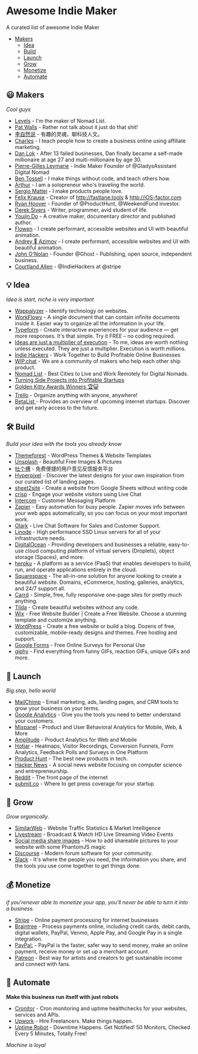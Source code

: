 # Awesome Indie Maker
A curated list of awesome Indie Maker

- [Makers](#makers)
  - [Idea](#😃-idea)
  - [Build](#build)
  - [Launch](#launch)
  - [Grow](#grow)
  - [Monetize](#monetize)
  - [Automate](#automate)

## 😃 Makers

*Cool guys*

* [Levels](https://levels.io/) - I'm the maker of Nomad List.
* [Pat Walls](https://twitter.com/thepatwalls) - Rather not talk about it just do that shit!
* [李自然说](https://www.youtube.com/channel/UCgLUl1WDoDXUtxPaZeSZHsw) - 有趣的灵魂，聊科技人文。
* [Charles](https://charlesngo.com/) - I teach people how to create a business online using affiliate marketing.
* [Dan Lok](https://www.youtube.com/channel/UCs_6DXZROU29pLvgQdCx4Ww) - After 13 failed businesses, Dan finally became a self-made millionaire at age 27 and multi-millionaire by age 30.
* [Pierre-Gilles Leymarie](https://twitter.com/pierregillesl) - Indie Maker Founder of @GladysAssistant Digital Nomad
* [Ben Tossell](https://twitter.com/bentossell) - I make things without code, and teach others how.
* [Arthur](https://arthuryeti.com/) -  I am a solopreneur who's traveling the world.
* [Sergio Mattei](https://twitter.com/matteing) -  I make products people love.
* [Felix Krause](https://krausefx.com/) - Creator of http://fastlane.tools  & http://iOS-factor.com
* [Ryan Hoover](https://twitter.com/rrhoover) - Founder of @ProductHunt, @WeekendFund investor.
* [Derek Sivers](https://sivers.org/) - Writer, programmer, avid student of life.
* [Youjin Do](https://youjin.do/) - A creative maker, documentary director and published author.
* [Flowen](https://www.flowen.me/) - I create performant, accessible websites and UI with beautiful animation.
* [Andrey  Azimov](https://twitter.com/andreyazimov) - I create performant, accessible websites and UI with beautiful animation.
* [John O'Nolan](https://twitter.com/johnonolan) - Founder @Ghost - Publishing, open source, independent business.
* [Courtland Allen](https://twitter.com/csallen) - @IndieHackers at @stripe

## 💡 Idea

*Idea is start, niche is very important*

* [Wappalyzer](https://www.wappalyzer.com/) - Identify technology on websites.
* [WorkFlowy](https://workflowy.com/) - A single document that can contain infinite documents inside it. Easier way to organize all the information in your life.
* [Typeform](https://www.typeform.com/) - Create interactive experiences for your audience — get more responses. It's that simple. Try it FREE – no coding required.
* [Ideas are just a multiplier of execution](https://sivers.org/multiply) - To me, ideas are worth nothing unless executed. They are just a multiplier. Execution is worth millions.
* [Indie Hackers](https://www.indiehackers.com/) - Work Together to Build Profitable Online Businesses
* [WIP.chat](https://wip.chat/) - We are a community of makers who help each other ship product.
* [Nomad List](https://nomadlist.com/) - Best Cities to Live and Work Remotely for Digital Nomads.
* [Turning Side Projects into Profitable Startups](https://www.youtube.com/watch?v=6reLWfFNer0)
* [Golden Kitty Awards Winners 🏆😺](https://blog.producthunt.com/golden-kitty-awards-winners-7c2628e5f429)
* [Trello](https://trello.com/) - Organize anything with anyone, anywhere!
* [BetaList ](https://betalist.com/) - Provides an overview of upcoming internet startups. Discover and get early access to the future.

## 🛠 Build

*Build your idea with the tools you already know*

* [Themeforest](https://themeforest.net) - WordPress Themes & Website Templates
* [Unsplash](https://unsplash.com/) - Beautiful Free Images & Pictures
* [吐个槽](https://tucao.qq.com/) - 免费便捷的用户意见反馈服务平台
* [Hyperpixel](https://hyperpixel.io/) - Discover the latest designs for your own inspiration from our curated list of landing pages.
* [sheet2site](https://sheet2site.com/) - Create a website from Google Sheets without writing code
* [crisp](https://crisp.chat) - Engage your website visitors using Live Chat
* [Intercom](https://www.intercom.com/) - Customer Messaging Platform
* [Zapier](https://zapier.com/) - Easy automation for busy people. Zapier moves info between your web apps automatically, so you can focus on your most important work.
* [Olark](https://www.olark.com/) - Live Chat Software for Sales and Customer Support.
* [Linode](https://www.linode.com/) - High performance SSD Linux servers for all of your infrastructure needs.
* [DigitalOcean](https://www.digitalocean.com/) - Providing developers and businesses a reliable, easy-to-use cloud computing platform of virtual servers (Droplets), object storage (Spaces), and more.
* [heroku](https://www.heroku.com/) - A platform as a service (PaaS) that enables developers to build, run, and operate applications entirely in the cloud.
* [Squarespace](https://www.squarespace.com/) - The all-in-one solution for anyone looking to create a beautiful website. Domains, eCommerce, hosting, galleries, analytics, and 24/7 support all.
* [Carrd](https://carrd.co/) - Simple, free, fully responsive one-page sites for pretty much anything.
* [Tilda](http://tilda.cc/) - Create beautiful websites without any code.
* [Wix](https://www.wix.com/) - Free Website Builder | Create a Free Website. Choose a stunning template and customize anything.
* [WordPress](https://www.wordpress.com/) - Create a free website or build a blog. Dozens of free, customizable, mobile-ready designs and themes. Free hosting and support.
* [Google Forms](https://www.google.com/forms/about/) - Free Online Surveys for Personal Use
* [giphy](https://giphy.com/) - Find everything from funny GIFs, reaction GIFs, unique GIFs and more.

## 🚀 Launch

*Big step, hello world*

* [MailChimp](https://mailchimp.com/) - Email marketing, ads, landing pages, and CRM tools to grow your business on your terms.
* [Google Analytics](https://analytics.google.com/analytics/web/) - Give you the tools you need to better understand your customers.
* [Mixpanel](https://mixpanel.com/) - Product and User Behavioral Analytics for Mobile, Web, & More
* [Amplitude](https://amplitude.com/) - Product Analytics for Web and Mobile
* [Hotjar](https://www.hotjar.com/) - Heatmaps, Visitor Recordings, Conversion Funnels, Form Analytics, Feedback Polls and Surveys in One Platform
* [Product Hunt](https://www.producthunt.com/) - The best new products in tech.
* [Hacker News](https://news.ycombinator.com/) - A social news website focusing on computer science and entrepreneurship.
* [Reddit](https://www.reddit.com/) - The front page of the internet
* [submit.co](https://submit.co/) - Where to get press coverage for your startup

## 🌱 Grow

*Grow organically.*

* [SimilarWeb](https://www.similarweb.com/) - Website Traffic Statistics & Market Intelligence
* [Livestream](https://livestream.com/) - Broadcast & Watch HD Live Streaming Video Events
* [Social media share images](https://levels.io/phantomjs-social-media-share-pictures/) - How to add shareable pictures to your website with some PhantomJS magic
* [Discourse](https://www.discourse.org/) - Modern forum software for your community.
* [Slack](https://slack.com/) - It's where the people you need, the information you share, and the tools you use come together to get things done.


## 💰 Monetize

*if you'renever able to monetize your app, you'll never be able to turn it into a business.*

* [Stripe](https://stripe.com/) - Online payment processing for internet businesses
* [Braintree](https://www.braintreepayments.com/) - Process payments online, including credit cards, debit cards, digital wallets, PayPal, Venmo, Apple Pay, and Google Pay in a single integration.
* [PayPal:](https://www.paypal.com) - PayPal is the faster, safer way to send money, make an online payment, receive money or set up a merchant account.
* [Patreon](https://www.patreon.com/) - Best way for artists and creators to get sustainable income and connect with fans.


## 🤖 Automate

**Make this business run itself with just robots**

* [Cronitor](https://cronitor.io/) - Cron monitoring and uptime healthchecks for your websites, services and APIs.
* [Upwork](https://www.upwork.com/) - Hire Freelancers. Make things happen.
* [Uptime Robot](https://www.upwork.com/) - Downtime Happens. Get Notified! 50 Monitors, Checked Every 5 Minutes, Totally Free!


*Machine is loyal*
